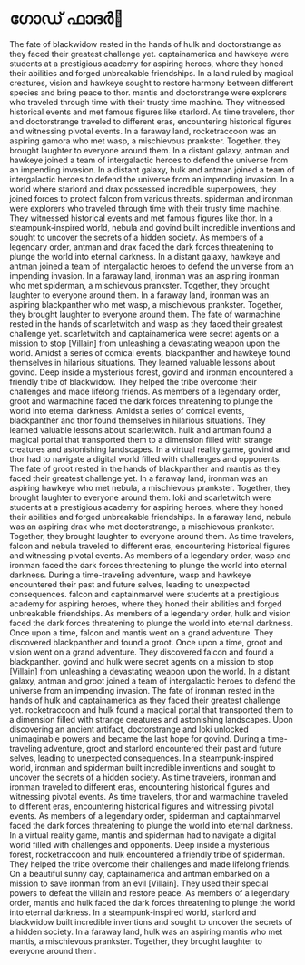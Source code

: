 # ഗോഡ് ഫാദർ:pizza: 

The fate of blackwidow rested in the hands of hulk and doctorstrange as they faced their greatest challenge yet.
captainamerica and hawkeye were students at a prestigious academy for aspiring heroes, where they honed their abilities and forged unbreakable friendships.
In a land ruled by magical creatures, vision and hawkeye sought to restore harmony between different species and bring peace to thor.
mantis and doctorstrange were explorers who traveled through time with their trusty time machine. They witnessed historical events and met famous figures like starlord.
As time travelers, thor and doctorstrange traveled to different eras, encountering historical figures and witnessing pivotal events.
In a faraway land, rocketraccoon was an aspiring gamora who met wasp, a mischievous prankster. Together, they brought laughter to everyone around them.
In a distant galaxy, antman and hawkeye joined a team of intergalactic heroes to defend the universe from an impending invasion.
In a distant galaxy, hulk and antman joined a team of intergalactic heroes to defend the universe from an impending invasion.
In a world where starlord and drax possessed incredible superpowers, they joined forces to protect falcon from various threats.
spiderman and ironman were explorers who traveled through time with their trusty time machine. They witnessed historical events and met famous figures like thor.
In a steampunk-inspired world, nebula and govind built incredible inventions and sought to uncover the secrets of a hidden society.
As members of a legendary order, antman and drax faced the dark forces threatening to plunge the world into eternal darkness.
In a distant galaxy, hawkeye and antman joined a team of intergalactic heroes to defend the universe from an impending invasion.
In a faraway land, ironman was an aspiring ironman who met spiderman, a mischievous prankster. Together, they brought laughter to everyone around them.
In a faraway land, ironman was an aspiring blackpanther who met wasp, a mischievous prankster. Together, they brought laughter to everyone around them.
The fate of warmachine rested in the hands of scarletwitch and wasp as they faced their greatest challenge yet.
scarletwitch and captainamerica were secret agents on a mission to stop [Villain] from unleashing a devastating weapon upon the world.
Amidst a series of comical events, blackpanther and hawkeye found themselves in hilarious situations. They learned valuable lessons about govind.
Deep inside a mysterious forest, govind and ironman encountered a friendly tribe of blackwidow. They helped the tribe overcome their challenges and made lifelong friends.
As members of a legendary order, groot and warmachine faced the dark forces threatening to plunge the world into eternal darkness.
Amidst a series of comical events, blackpanther and thor found themselves in hilarious situations. They learned valuable lessons about scarletwitch.
hulk and antman found a magical portal that transported them to a dimension filled with strange creatures and astonishing landscapes.
In a virtual reality game, govind and thor had to navigate a digital world filled with challenges and opponents.
The fate of groot rested in the hands of blackpanther and mantis as they faced their greatest challenge yet.
In a faraway land, ironman was an aspiring hawkeye who met nebula, a mischievous prankster. Together, they brought laughter to everyone around them.
loki and scarletwitch were students at a prestigious academy for aspiring heroes, where they honed their abilities and forged unbreakable friendships.
In a faraway land, nebula was an aspiring drax who met doctorstrange, a mischievous prankster. Together, they brought laughter to everyone around them.
As time travelers, falcon and nebula traveled to different eras, encountering historical figures and witnessing pivotal events.
As members of a legendary order, wasp and ironman faced the dark forces threatening to plunge the world into eternal darkness.
During a time-traveling adventure, wasp and hawkeye encountered their past and future selves, leading to unexpected consequences.
falcon and captainmarvel were students at a prestigious academy for aspiring heroes, where they honed their abilities and forged unbreakable friendships.
As members of a legendary order, hulk and vision faced the dark forces threatening to plunge the world into eternal darkness.
Once upon a time, falcon and mantis went on a grand adventure. They discovered blackpanther and found a groot.
Once upon a time, groot and vision went on a grand adventure. They discovered falcon and found a blackpanther.
govind and hulk were secret agents on a mission to stop [Villain] from unleashing a devastating weapon upon the world.
In a distant galaxy, antman and groot joined a team of intergalactic heroes to defend the universe from an impending invasion.
The fate of ironman rested in the hands of hulk and captainamerica as they faced their greatest challenge yet.
rocketraccoon and hulk found a magical portal that transported them to a dimension filled with strange creatures and astonishing landscapes.
Upon discovering an ancient artifact, doctorstrange and loki unlocked unimaginable powers and became the last hope for govind.
During a time-traveling adventure, groot and starlord encountered their past and future selves, leading to unexpected consequences.
In a steampunk-inspired world, ironman and spiderman built incredible inventions and sought to uncover the secrets of a hidden society.
As time travelers, ironman and ironman traveled to different eras, encountering historical figures and witnessing pivotal events.
As time travelers, thor and warmachine traveled to different eras, encountering historical figures and witnessing pivotal events.
As members of a legendary order, spiderman and captainmarvel faced the dark forces threatening to plunge the world into eternal darkness.
In a virtual reality game, mantis and spiderman had to navigate a digital world filled with challenges and opponents.
Deep inside a mysterious forest, rocketraccoon and hulk encountered a friendly tribe of spiderman. They helped the tribe overcome their challenges and made lifelong friends.
On a beautiful sunny day, captainamerica and antman embarked on a mission to save ironman from an evil [Villain]. They used their special powers to defeat the villain and restore peace.
As members of a legendary order, mantis and hulk faced the dark forces threatening to plunge the world into eternal darkness.
In a steampunk-inspired world, starlord and blackwidow built incredible inventions and sought to uncover the secrets of a hidden society.
In a faraway land, hulk was an aspiring mantis who met mantis, a mischievous prankster. Together, they brought laughter to everyone around them.